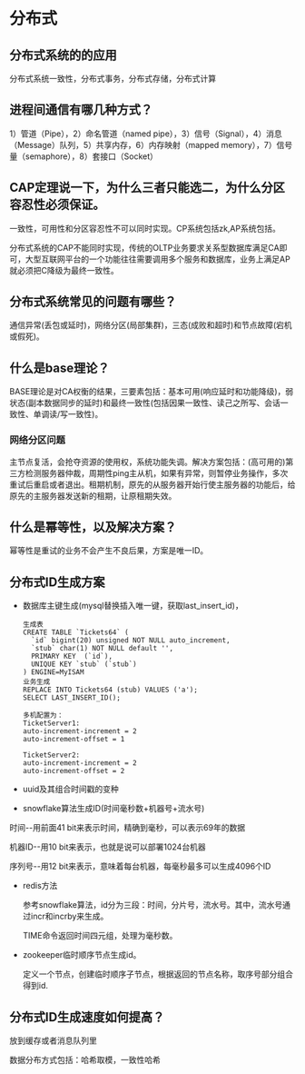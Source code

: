 # 分布式

## 分布式系统的的应用

分布式系统一致性，分布式事务，分布式存储，分布式计算

## 进程间通信有哪几种方式？

1）管道（Pipe），2）命名管道（named pipe），3）信号（Signal），4）消息（Message）队列，5）共享内存，6）内存映射（mapped memory），7）信号量（semaphore），8）套接口（Socket）

## CAP定理说一下，为什么三者只能选二，为什么分区容忍性必须保证。 

一致性，可用性和分区容忍性不可以同时实现。CP系统包括zk,AP系统包括。

分布式系统的CAP不能同时实现，传统的OLTP业务要求关系型数据库满足CA即可，大型互联网平台的一个功能往往需要调用多个服务和数据库，业务上满足AP就必须把C降级为最终一致性。

## 分布式系统常见的问题有哪些？

通信异常(丢包或延时)，网络分区(局部集群)，三态(成败和超时)和节点故障(宕机或假死)。

## 什么是base理论？

BASE理论是对CA权衡的结果，三要素包括：基本可用(响应延时和功能降级)，弱状态(副本数据同步的延时)和最终一致性(包括因果一致性、读己之所写、会话一致性、单调读/写一致性)。



### 网络分区问题
主节点复活，会抢夺资源的使用权，系统功能失调。解决方案包括：(高可用的)第三方检测服务器仲裁，周期性ping主从机，如果有异常，则暂停业务操作，多次重试后重启或者退出。租期机制，原先的从服务器开始行使主服务器的功能后，给原先的主服务器发送新的租期，让原租期失效。

## 什么是幂等性，以及解决方案？

幂等性是重试的业务不会产生不良后果，方案是唯一ID。

## 分布式ID生成方案

- 数据库主键生成(mysql替换插入唯一键，获取last_insert_id)，

    ```
    生成表
    CREATE TABLE `Tickets64` (
      `id` bigint(20) unsigned NOT NULL auto_increment,
      `stub` char(1) NOT NULL default '',
      PRIMARY KEY  (`id`),
      UNIQUE KEY `stub` (`stub`)
    ) ENGINE=MyISAM
    业务生成
    REPLACE INTO Tickets64 (stub) VALUES ('a');
    SELECT LAST_INSERT_ID();

    多机配置为：
    TicketServer1:
    auto-increment-increment = 2
    auto-increment-offset = 1

    TicketServer2:
    auto-increment-increment = 2
    auto-increment-offset = 2
    ```
- uuid及其组合时间戳的变种

-  snowflake算法生成ID(时间毫秒数+机器号+流水号)

  时间--用前面41 bit来表示时间，精确到毫秒，可以表示69年的数据

  机器ID--用10 bit来表示，也就是说可以部署1024台机器

  序列号--用12 bit来表示，意味着每台机器，每毫秒最多可以生成4096个ID

- redis方法

  参考snowflake算法，id分为三段：时间，分片号，流水号。其中，流水号通过incr和incrby来生成。

  TIME命令返回时间四元组，处理为毫秒数。

- zookeeper临时顺序节点生成id。

  定义一个节点，创建临时顺序子节点，根据返回的节点名称，取序号部分组合得到id.

## 分布式ID生成速度如何提高？

放到缓存或者消息队列里

数据分布方式包括：哈希取模，一致性哈希